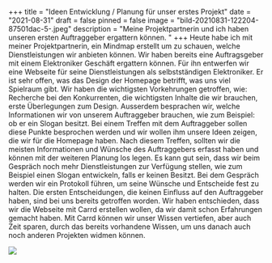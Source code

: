 +++
title = "Ideen Entwicklung / Planung für unser erstes Projekt"
date = "2021-08-31"
draft = false
pinned = false
image = "bild-20210831-122204-87501dac-5-.jpeg"
description = "Meine Projektpartnerin und ich haben unseren ersten Auftraggeber ergattern können. "
+++
Heute habe ich mit meiner Projektpartnerin, ein Mindmap erstellt um zu schauen, welche Dienstleistungen wir anbieten können. Wir haben bereits eine Auftragsgeber mit einem Elektroniker Geschäft ergattern können. Für ihn entwerfen wir eine Webseite für seine Dienstleistungen als selbstständigen Elektroniker. Er ist sehr offen, was das Design der Homepage betrifft, was uns viel Spielraum gibt. Wir haben  die wichtigsten Vorkehrungen getroffen, wie: Recherche bei den Konkurrenten, die wichtigsten Inhalte die wir brauchen, erste Überlegungen zum Design. Ausserdem besprachen wir, welche Informationen wir von unserem Auftraggeber brauchen, wie zum Beispiel: ob er ein Slogan besitzt. Bei einem Treffen mit dem Auftraggeber sollen diese Punkte besprochen werden und wir wollen ihm unsere Ideen zeigen, die wir für die Homepage haben. Nach diesem Treffen, sollten wir die meisten Informationen und Wünsche des Auftraggebers erfasst haben und können mit der weiteren Planung los legen. Es kann gut sein, dass wir beim Gespräch noch mehr Dienstleistungen zur Verfügung stellen, wie zum Beispiel einen Slogan entwickeln, falls er keinen Besitzt. Bei dem Gespräch werden wir ein Protokoll führen, um seine Wünsche und Entscheide fest zu halten. Die ersten Entscheidungen, die keinen Einfluss auf den Auftraggeber haben, sind bei uns bereits getroffen worden. Wir haben entschieden, dass wir die Webseite mit Carrd erstellen wollen, da wir damit schon Erfahrungen gemacht haben. Mit Carrd können wir unser Wissen vertiefen, aber auch Zeit sparen, durch das bereits vorhandene Wissen, um uns danach auch noch anderen Projekten widmen können. 

![](bild-20210831-122204-87501dac-5-.jpeg)